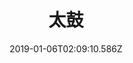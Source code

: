 ---
title: 太鼓
artist: Danger
date: 2019-01-06T02:09:10.586Z
cover: danger-taiko.jpg
styles:
  - Electronic
  - Trip hop
  - Electro-House
links:
  spotify: https://play.spotify.com/album/1UQED6UHgdGgHD7hACdH6T
  youtube: https://music.youtube.com/watch?v=L2_hFIMsIB4
  applemusic: https://itunes.apple.com/us/album/%E5%A4%AA%E9%BC%93/1233355123?uo=4
  soundcloud: ""
  bandcamp: ""
  googleplay: https://play.google.com/music/m/Bpxezmy4hk2wr6aty6r7lrf5oja?signup_if_needed=1
  deezer: https://www.deezer.com/album/41089231
---